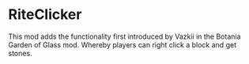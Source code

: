 # RiteClicker
This mod adds the functionality first introduced by Vazkii in the Botania Garden of Glass mod. Whereby players can right click a block and get stones.
